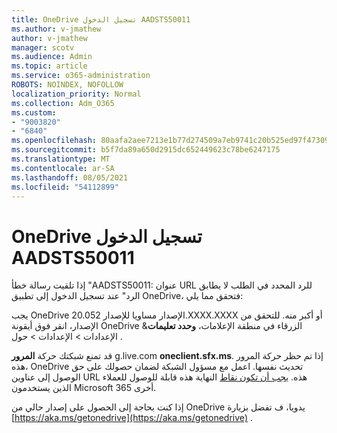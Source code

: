 ```yaml
---
title: OneDrive تسجيل الدخول AADSTS50011
ms.author: v-jmathew
author: v-jmathew
manager: scotv
ms.audience: Admin
ms.topic: article
ms.service: o365-administration
ROBOTS: NOINDEX, NOFOLLOW
localization_priority: Normal
ms.collection: Adm_O365
ms.custom:
- "9003820"
- "6840"
ms.openlocfilehash: 80aafa2aee7213e1b77d274509a7eb9741c20b525ed97f473093ac8c6514f3c7
ms.sourcegitcommit: b5f7da89a650d2915dc652449623c78be6247175
ms.translationtype: MT
ms.contentlocale: ar-SA
ms.lasthandoff: 08/05/2021
ms.locfileid: "54112899"
---
```

# <a name="onedrive-login-error-aadsts50011"></a>OneDrive تسجيل الدخول AADSTS50011

إذا تلقيت رسالة خطأ "AADSTS50011: عنوان URL للرد المحدد في الطلب لا يطابق الرد" عند تسجيل الدخول إلى تطبيق OneDrive، فتحقق مما يلي:

يجب OneDrive الإصدار مساويا للإصدار 20.052.XXXX.XXXX أو أكبر منه. للتحقق من الإصدار، انقر فوق أيقونة OneDrive الزرقاء في منطقة الإعلامات، **وحدد تعليمات**& الإعدادات > الإعدادات > حول .

قد تمنع شبكتك حركة **المرور** g.live.com **oneclient.sfx.ms**. إذا تم حظر حركة المرور هذه، OneDrive تحديث نفسها. اعمل مع مسؤول الشبكة لضمان حصولك على حق الوصول إلى عناوين URL هذه. [يجب أن تكون نقاط](https://docs.microsoft.com/microsoft-365/enterprise/urls-and-ip-address-ranges?view=o365-worldwide) النهاية هذه قابلة للوصول للعملاء الذين يستخدمون Microsoft 365 أخرى.

إذا كنت بحاجة إلى الحصول على إصدار حالي من OneDrive يدويا، ف تفضل بزيارة [https://aka.ms/getonedrive](https://aka.ms/getonedrive) .

